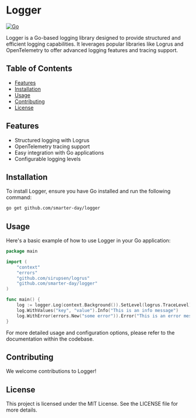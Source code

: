 # Logger

[![Go](https://github.com/smarter-day/logger/actions/workflows/go.yml/badge.svg?branch=main)](https://github.com/smarter-day/logger/actions/workflows/go.yml)

 Logger is a Go-based logging library designed to provide structured and efficient logging capabilities. It leverages popular libraries like Logrus and OpenTelemetry to offer advanced logging features and tracing support.

## Table of Contents

- [Features](#features)
- [Installation](#installation)
- [Usage](#usage)
- [Contributing](#contributing)
- [License](#license)

## Features

- Structured logging with Logrus
- OpenTelemetry tracing support
- Easy integration with Go applications
- Configurable logging levels

## Installation

To install Logger, ensure you have Go installed and run the following command:

```bash
go get github.com/smarter-day/logger
```

## Usage

Here's a basic example of how to use Logger in your Go application:

```go
package main

import (
	"context"
	"errors"
	"github.com/sirupsen/logrus"
	"github.com/smarter-day/logger"
)

func main() {
	log := logger.Log(context.Background()).SetLevel(logrus.TraceLevel)
	log.WithValues("key", "value").Info("This is an info message")
	log.WithError(errors.New("some error")).Error("This is an error message")
}
```

For more detailed usage and configuration options, please refer to the documentation within the codebase.

## Contributing

We welcome contributions to Logger!

## License

This project is licensed under the MIT License. See the LICENSE file for more details.
